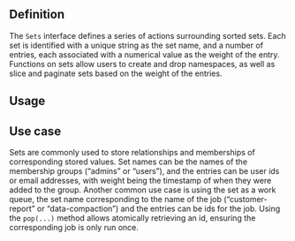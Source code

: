 ## Definition

The `Sets` interface defines a series of actions surrounding sorted sets. Each set is identified with a unique string as the set name, and a number of entries, each associated with a numerical value as the weight of the entry. Functions on sets allow users to create and drop namespaces, as well as slice and paginate sets based on the weight of the entries.

## Usage



## Use case

Sets are commonly used to store relationships and memberships of corresponding stored values. Set names can be the names of the membership groups (“admins” or “users”), and the entries can be user ids or email addresses, with weight being the timestamp of when they were added to the group. Another common use case is using the set as a work queue, the set name corresponding to the name of the job (“customer-report” or “data-compaction”) and the entries can be ids for the job. Using the `pop(...)` method allows atomically retrieving an id, ensuring the corresponding job is only run once.
